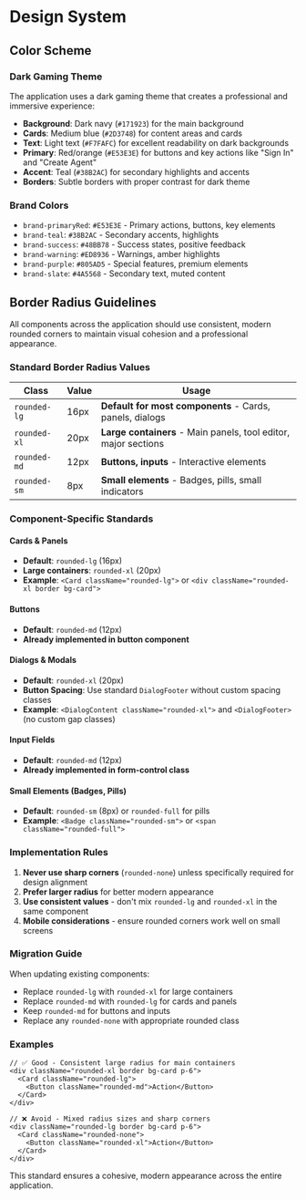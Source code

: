 # Design System

## Color Scheme

### Dark Gaming Theme
The application uses a dark gaming theme that creates a professional and immersive experience:

- **Background**: Dark navy (`#171923`) for the main background
- **Cards**: Medium blue (`#2D3748`) for content areas and cards
- **Text**: Light text (`#F7FAFC`) for excellent readability on dark backgrounds
- **Primary**: Red/orange (`#E53E3E`) for buttons and key actions like "Sign In" and "Create Agent"
- **Accent**: Teal (`#38B2AC`) for secondary highlights and accents
- **Borders**: Subtle borders with proper contrast for dark theme

### Brand Colors
- `brand-primaryRed`: `#E53E3E` - Primary actions, buttons, key elements
- `brand-teal`: `#38B2AC` - Secondary accents, highlights
- `brand-success`: `#48BB78` - Success states, positive feedback
- `brand-warning`: `#ED8936` - Warnings, amber highlights
- `brand-purple`: `#805AD5` - Special features, premium elements
- `brand-slate`: `#4A5568` - Secondary text, muted content

## Border Radius Guidelines

All components across the application should use consistent, modern rounded corners to maintain visual cohesion and a professional appearance.

### Standard Border Radius Values

| Class | Value | Usage |
|-------|-------|-------|
| `rounded-lg` | 16px | **Default for most components** - Cards, panels, dialogs |
| `rounded-xl` | 20px | **Large containers** - Main panels, tool editor, major sections |
| `rounded-md` | 12px | **Buttons, inputs** - Interactive elements |
| `rounded-sm` | 8px | **Small elements** - Badges, pills, small indicators |

### Component-Specific Standards

#### Cards & Panels
- **Default**: `rounded-lg` (16px)
- **Large containers**: `rounded-xl` (20px)
- **Example**: `<Card className="rounded-lg">` or `<div className="rounded-xl border bg-card">`

#### Buttons
- **Default**: `rounded-md` (12px) 
- **Already implemented in button component**

#### Dialogs & Modals
- **Default**: `rounded-xl` (20px)
- **Button Spacing**: Use standard `DialogFooter` without custom spacing classes
- **Example**: `<DialogContent className="rounded-xl">` and `<DialogFooter>` (no custom gap classes)

#### Input Fields
- **Default**: `rounded-md` (12px)
- **Already implemented in form-control class**

#### Small Elements (Badges, Pills)
- **Default**: `rounded-sm` (8px) or `rounded-full` for pills
- **Example**: `<Badge className="rounded-sm">` or `<span className="rounded-full">`

### Implementation Rules

1. **Never use sharp corners** (`rounded-none`) unless specifically required for design alignment
2. **Prefer larger radius** for better modern appearance
3. **Use consistent values** - don't mix `rounded-lg` and `rounded-xl` in the same component
4. **Mobile considerations** - ensure rounded corners work well on small screens

### Migration Guide

When updating existing components:
- Replace `rounded-lg` with `rounded-xl` for large containers
- Replace `rounded-md` with `rounded-lg` for cards and panels  
- Keep `rounded-md` for buttons and inputs
- Replace any `rounded-none` with appropriate rounded class

### Examples

```tsx
// ✅ Good - Consistent large radius for main containers
<div className="rounded-xl border bg-card p-6">
  <Card className="rounded-lg">
    <Button className="rounded-md">Action</Button>
  </Card>
</div>

// ❌ Avoid - Mixed radius sizes and sharp corners
<div className="rounded-lg border bg-card p-6">
  <Card className="rounded-none">
    <Button className="rounded-xl">Action</Button>
  </Card>
</div>
```

This standard ensures a cohesive, modern appearance across the entire application.
